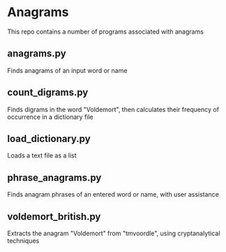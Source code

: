 # Anagrams

This repo contains a number of programs associated with anagrams 

## anagrams.py
Finds anagrams of an input word or name
## count_digrams.py
Finds digrams in the word "Voldemort", then calculates their frequency of occurrence in a dictionary file
## load_dictionary.py
Loads a text file as a list
## phrase_anagrams.py
Finds anagram phrases of an entered word or name, with user assistance
## voldemort_british.py
Extracts the anagram "Voldemort" from "tmvoordle", using cryptanalytical techniques
